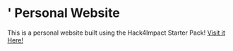 # <Diego Nieves>' Personal Website
This is a personal website built using the Hack4Impact Starter Pack!
<This is my first time using VSC. I hope I can make a cool personal website following along the directions.>
[Visit it Here!](https://diegonieves8.github.io/pages/)